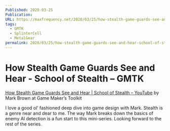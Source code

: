 ```yaml
---
Published: 2020-03-25
Publication: 
URL: https://maxfrequency.net/2020/03/25/how-stealth-game-guards-see-and-hear-school-of-stealth-gmtk/
tags:
  - GMTK
  - SplinterCell
  - MetalGear
permalink: 2020/03/25/how-stealth-game-guards-see-and-hear-school-of-stealth-gmtk/
---
```

# How Stealth Game Guards See and Hear - School of Stealth – GMTK

[How Stealth Game Guards See and Hear | School of Stealth – YouTube](https://youtube.com/watch?v=Ay-5g36oFfc) by Mark Brown at Game Maker’s Toolkit

I love a good ol’ fashioned deep dive into game design with Mark. Stealth is a genre near and dear to me. The way Mark breaks down the basics of enemy AI detection is a fun start to this mini-series. Looking forward to the rest of the series.